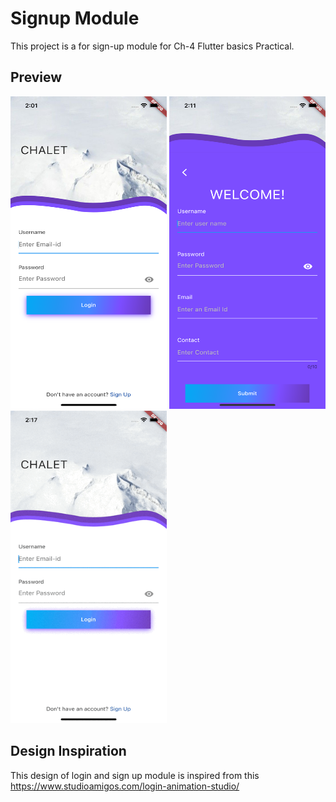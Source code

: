 # Signup Module

This project is a for sign-up module for Ch-4 Flutter basics Practical.

## Preview

<img src="https://github.com/JanakMistry2000/signup_module/blob/login_signup_feature/Preview/Login.png" alt ="login" height=500 width =250/>        <img src="https://github.com/JanakMistry2000/signup_module/blob/login_signup_feature/Preview/signup.png" alt ="login" height=500 width =250/>            <img src="https://github.com/JanakMistry2000/signup_module/blob/login_signup_feature/Preview/login_sign.gif" alt ="login" height=500 width =250/>

## Design Inspiration

This design of login and sign up module is inspired from this https://www.studioamigos.com/login-animation-studio/

#




